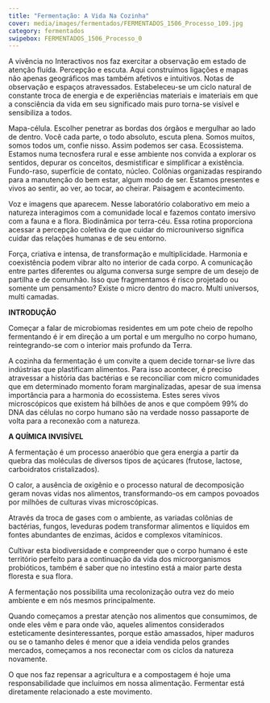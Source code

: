 ```yaml
---
title: "Fermentação: A Vida Na Cozinha"
cover: media/images/fermentados/FERMENTADOS_1506_Processo_109.jpg
category: fermentados
swipebox: FERMENTADOS_1506_Processo_0
---
```

A vivência no Interactivos nos faz exercitar a observação em estado de atenção fluída. Percepção e escuta. Aqui construímos ligações e mapas não apenas geográficos mas também afetivos e intuitivos. Notas de observação e espaços atravessados. Estabeleceu-se um ciclo natural de constante troca de energia e de experiências materiais e imateriais em que a consciência da vida em seu significado mais puro torna-se visível e sensibiliza a todos.

Mapa-célula. Escolher penetrar as bordas dos órgãos e mergulhar ao lado de dentro. Você cada parte, o todo absoluto, escuta plena. Somos muitos, somos todos um, confie nisso. Assim podemos ser casa. Ecossistema. Estamos numa tecnosfera rural e esse ambiente nos convida a explorar os sentidos, depurar os conceitos, desmistificar e simplificar a existência. Fundo-raso, superfície de contato, núcleo. Colônias organizadas respirando para a manutenção do bem estar, algum modo de ser. Estamos presentes e vivos ao sentir, ao ver, ao tocar, ao cheirar. Paisagem e acontecimento.

Voz e imagens que aparecem. Nesse laboratório colaborativo em meio a natureza interagimos com a comunidade local e fazemos contato imersivo com a fauna e a flora. Biodinâmica por terra-céu. Essa rotina proporciona acessar a percepção coletiva de que cuidar do microuniverso significa cuidar das relações humanas e de seu entorno.

Força, criativa e intensa, de transformação e multiplicidade. Harmonia e coexistência podem vibrar alto no interior de cada corpo. A comunicação entre partes diferentes ou alguma conversa surge sempre de um desejo de partilha e de comunhão. Isso que fragmentamos é risco projetado ou somente um pensamento? Existe o micro dentro do macro. Multi universos, multi camadas.

**INTRODUÇÃO**

Começar a falar de microbiomas residentes em um pote cheio de repolho fermentando é ir em direção a um portal e um mergulho no corpo humano, reintegrando-se com o interior mais profundo da Terra.

A cozinha da fermentação é um convite a quem decide tornar-se livre das indústrias que plastificam alimentos. Para isso acontecer, é preciso atravessar a história das bactérias e se reconciliar com micro comunidades que em determinado momento foram marginalizadas, apesar de sua imensa importância para a harmonia do ecossistema. Estes seres vivos microscópicos que existem há bilhões de anos e que compõem 99% do DNA das células no corpo humano são na verdade nosso passaporte de volta para a reconexão com a natureza.

**A QUÍMICA INVISÍVEL**

A fermentação é um processo anaeróbio que gera energia a partir da quebra das moléculas de diversos tipos de açúcares (frutose, lactose, carboidratos cristalizados).

O calor, a ausência de oxigênio e o processo natural de decomposição geram novas vidas nos alimentos, transformando-os em campos povoados por milhões de culturas vivas microscópicas.

Através da troca de gases com o ambiente, as variadas colônias de bactérias, fungos, leveduras podem transformar alimentos e líquidos em fontes abundantes de enzimas, ácidos e complexos vitamínicos.

Cultivar esta biodiversidade e compreender que o corpo humano é este território perfeito para a continuação da vida dos microorganismos probióticos, também é saber que no intestino está a maior parte desta floresta e sua flora.

A fermentação nos possibilita uma recolonização outra vez do meio ambiente e em nós mesmos principalmente.

Quando começamos a prestar atenção nos alimentos que consumimos, de onde eles vêm e para onde vão, aqueles alimentos considerados esteticamente desinteressantes, porque estão amassados, hiper maduros ou se o tamanho deles é menor que a ideia vendida pelos grandes mercados, começamos a nos reconectar com os ciclos da natureza novamente.

O que nos faz repensar a agricultura e a compostagem é hoje uma responsabilidade que incluímos em nossa alimentação. Fermentar está diretamente relacionado a este movimento.
